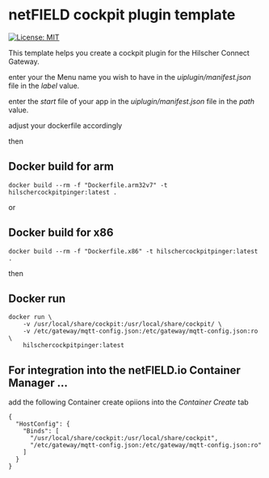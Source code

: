 # netFIELD cockpit plugin template

[![License: MIT](https://img.shields.io/badge/License-MIT-green.svg)](LICENSE)

This template helps you create a cockpit plugin for the Hilscher Connect Gateway.


enter your the Menu name you wish to have in the *uiplugin/manifest.json* file in the *label* value.

enter the *start* file of your app in the *uiplugin/manifest.json* file in the *path* value.


adjust your dockerfile accordingly


then

## Docker build for arm

```docker build --rm -f "Dockerfile.arm32v7" -t hilschercockpitpinger:latest .```

or

## Docker build for x86

```docker build --rm -f "Dockerfile.x86" -t hilschercockpitpinger:latest .```

then

## Docker run 
```
docker run \
    -v /usr/local/share/cockpit:/usr/local/share/cockpit/ \
    -v /etc/gateway/mqtt-config.json:/etc/gateway/mqtt-config.json:ro \
    hilschercockpitpinger:latest
```
## For integration into the netFIELD.io Container Manager ...

add the following Container create opiions into the *Container Create* tab

```
{
  "HostConfig": {
    "Binds": [
      "/usr/local/share/cockpit:/usr/local/share/cockpit",
      "/etc/gateway/mqtt-config.json:/etc/gateway/mqtt-config.json:ro"
    ]
  }
}
```
